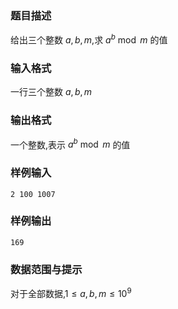 ### 题目描述
给出三个整数 $a,b,m$,求 $a^b\bmod m$ 的值
### 输入格式
一行三个整数 $a,b,m$
### 输出格式
一个整数,表示 $a^b\bmod m$ 的值
### 样例输入
```
2 100 1007
```
### 样例输出
```
169
```
### 数据范围与提示
对于全部数据,$1\le a,b,m\le 10^9$
